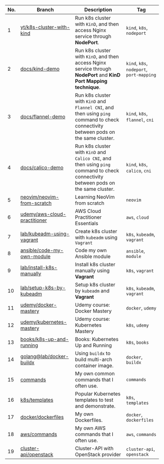 |No.|Branch|Description|Tag|
|-|-|-|-|
|1|[yt/k8s-cluster-with-kind](https://github.com/cuongpiger/devops/tree/yt/k8s-cluster-with-kind)|Run k8s cluster with `KinD`, and then access Nginx service through **NodePort**.|`kind`, `k8s`, `nodeport`|
|2|[docs/kind-demo](https://github.com/cuongpiger/devops/tree/docs/kind-demo)|Run k8s cluster with `KinD`, and then access Nginx service through **NodePort** and **KinD Port Mapping technique**.|`kind`, `k8s`, `nodeport`, `port-mapping`|
|3|[docs/flannel-demo](https://github.com/cuongpiger/devops/tree/docs/flannel-demo)|Run k8s cluster with `KinD` and `Flannel CNI`, and then using `ping` command to check connectivity between pods on the same cluster.|`kind`, `k8s`, `flannel`, `cni`|
|4|[docs/calico-demo](https://github.com/cuongpiger/devops/tree/docs/calico-demo)|Run k8s cluster with `KinD` and `Calico CNI`, and then using `ping` command to check connectivity between pods on the same cluster.|`kind`, `k8s`, `calico`, `cni`|
|5|[neovim/neovim-from-scratch](https://github.com/cuongpiger/devops/tree/neovim/neovim-from-scratch)|Learning NeoVim from scratch|`neovim`|
|6|[udemy/aws-cloud-practitioner](https://github.com/cuongpiger/cloud/tree/udemy/aws-cloud-practitioner)|AWS Cloud Practitioner Essentials|`aws`, `cloud`|
|7|[lab/kubeadm-using-vagrant](https://github.com/cuongpiger/cloud/tree/lab/kubeadm-using-vagrant)|Create k8s cluster with `kubeadm` using `Vagrant`|`k8s`, `kubeadm`, `vagrant`|
|8|[ansible/code-my-own-module](https://github.com/cuongpiger/cloud/tree/ansible/code-my-own-module)|Code my own Ansible module|`ansible`, `module`|
|9|[lab/install-k8s-manually](https://github.com/cuongpiger/cloud/tree/lab/install-k8s-manually)|Install k8s cluster manually using **Vagrant**|`k8s`, `vagrant`|
|10|[lab/setup-k8s-by-kubeadm](https://github.com/cuongpiger/cloud/tree/lab/setup-k8s-by-kubeadm)|Setup k8s cluster by `kubeadm` and **Vagrant**|`k8s`, `kubeadm`, `vagrant`|
|11|[udemy/docker-mastery](https://github.com/cuongpiger/cloud/tree/udemy/docker-mastery)|Udemy course: Docker Mastery|`docker`, `udemy`|
|12|[udemy/kubernetes-mastery](https://github.com/cuongpiger/cloud/tree/udemy/kubernetes-mastery)|Udemy course: Kubernetes Mastery|`k8s`, `udemy`|
|13|[books/k8s-up-and-running](https://github.com/cuongpiger/cloud/tree/books/k8s-up-and-running)|Books: Kubernetes Up and Running|`k8s`, `books`|
|14|[golang@lab/docker-buildx](https://github.com/cuongpiger/golang/tree/lab/docker-buildx)|Using `buildx` to build multi-arch container image.|`docker`, `buildx`|
|15|[commands](https://github.com/cuongpiger/cloud/tree/commands)|My own common commands that I often use.|`commands`|
|16|[k8s/templates](https://github.com/cuongpiger/cloud/tree/k8s/templates)|Popular Kubernetes templates to test and demonstrate.|`k8s`, `templates`|
|17|[docker/dockerfiles](https://github.com/cuongpiger/cloud/tree/docker/dockerfiles)|My own Dockerfiles.|`docker`, `dockerfiles`|
|18|[aws/commands](https://github.com/cuongpiger/cloud/tree/aws/commands)|My own AWS commands that I often use.|`aws`, `commands`|
|19|[cluster-api/openstack](https://github.com/cuongpiger/cloud/tree/cluster-api/openstack)|Cluster-API with OpenStack provider|`cluster-api`, `openstack`|